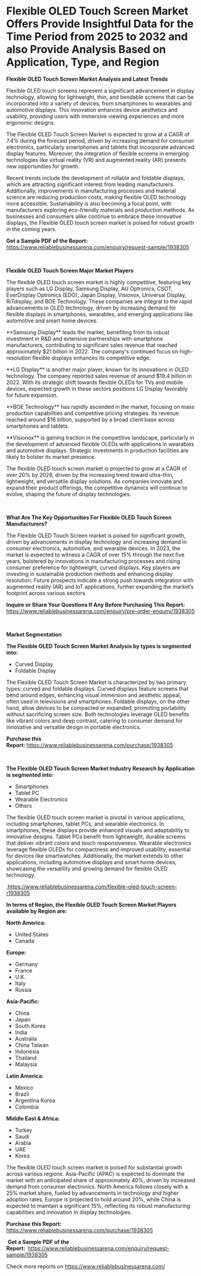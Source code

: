 <p><h1>Flexible OLED Touch Screen Market Offers Provide Insightful Data for the Time Period from 2025 to 2032 and also Provide Analysis Based on Application, Type, and Region</h1></p><p><strong>Flexible OLED Touch Screen Market Analysis and Latest Trends</strong></p>
<p><p>Flexible OLED touch screens represent a significant advancement in display technology, allowing for lightweight, thin, and bendable screens that can be incorporated into a variety of devices, from smartphones to wearables and automotive displays. This innovation enhances device aesthetics and usability, providing users with immersive viewing experiences and more ergonomic designs.</p><p>The Flexible OLED Touch Screen Market is expected to grow at a CAGR of 7.4% during the forecast period, driven by increasing demand for consumer electronics, particularly smartphones and tablets that incorporate advanced display features. Moreover, the integration of flexible screens in emerging technologies like virtual reality (VR) and augmented reality (AR) presents new opportunities for growth. </p><p>Recent trends include the development of rollable and foldable displays, which are attracting significant interest from leading manufacturers. Additionally, improvements in manufacturing processes and material science are reducing production costs, making flexible OLED technology more accessible. Sustainability is also becoming a focal point, with manufacturers exploring eco-friendly materials and production methods. As businesses and consumers alike continue to embrace these innovative displays, the Flexible OLED touch screen market is poised for robust growth in the coming years.</p></p>
<p><strong>Get a Sample PDF of the Report:&nbsp;</strong> <a href="https://www.reliablebusinessarena.com/enquiry/request-sample/1938305?utm_campaign=3121&utm_medium=2&utm_source=Github&utm_content=ia&utm_term=06042025&utm_id=flexible-oled-touch-screen">https://www.reliablebusinessarena.com/enquiry/request-sample/1938305</a></p>
<p>&nbsp;</p>
<p><strong>Flexible OLED Touch Screen Major Market Players</strong></p>
<p><p>The flexible OLED touch screen market is highly competitive, featuring key players such as LG Display, Samsung Display, AU Optronics, CSOT, EverDisplay Optronics (EDO), Japan Display, Visionox, Universal Display, RiTdisplay, and BOE Technology. These companies are integral to the rapid advancements in OLED technology, driven by increasing demand for flexible displays in smartphones, wearables, and emerging applications like automotive and smart home devices.</p><p>**Samsung Display** leads the market, benefiting from its robust investment in R&D and extensive partnerships with smartphone manufacturers, contributing to significant sales revenue that reached approximately $21 billion in 2022. The company's continued focus on high-resolution flexible displays enhances its competitive edge.</p><p>**LG Display** is another major player, known for its innovations in OLED technology. The company reported sales revenue of around $19.4 billion in 2022. With its strategic shift towards flexible OLEDs for TVs and mobile devices, expected growth in these sectors positions LG Display favorably for future expansion.</p><p>**BOE Technology** has rapidly ascended in the market, focusing on mass production capabilities and competitive pricing strategies. Its revenue reached around $16 billion, supported by a broad client base across smartphones and tablets.</p><p>**Visionox** is gaining traction in the competitive landscape, particularly in the development of advanced flexible OLEDs with applications in wearables and automotive displays. Strategic investments in production facilities are likely to bolster its market presence.</p><p>The flexible OLED touch screen market is projected to grow at a CAGR of over 20% by 2028, driven by the increasing trend toward ultra-thin, lightweight, and versatile display solutions. As companies innovate and expand their product offerings, the competitive dynamics will continue to evolve, shaping the future of display technologies.</p></p>
<p>&nbsp;</p>
<p><strong>What Are The Key Opportunities For Flexible OLED Touch Screen Manufacturers?</strong></p>
<p><p>The Flexible OLED Touch Screen market is poised for significant growth, driven by advancements in display technology and increasing demand in consumer electronics, automotive, and wearable devices. In 2023, the market is expected to witness a CAGR of over 15% through the next five years, bolstered by innovations in manufacturing processes and rising consumer preference for lightweight, curved displays. Key players are investing in sustainable production methods and enhancing display resolution. Future prospects indicate a strong push towards integration with augmented reality (AR) and IoT applications, further expanding the market’s footprint across various sectors.</p></p>
<p><strong>Inquire or Share Your Questions If Any Before Purchasing This Report:</strong> <a href="https://www.reliablebusinessarena.com/enquiry/pre-order-enquiry/1938305?utm_campaign=3121&utm_medium=2&utm_source=Github&utm_content=ia&utm_term=06042025&utm_id=flexible-oled-touch-screen">https://www.reliablebusinessarena.com/enquiry/pre-order-enquiry/1938305</a></p>
<p>&nbsp;</p>
<p><strong>Market Segmentation</strong></p>
<p><strong>The Flexible OLED Touch Screen Market Analysis by types is segmented into:</strong></p>
<p><ul><li>Curved Display</li><li>Foldable Display</li></ul></p>
<p><p>The Flexible OLED Touch Screen Market is characterized by two primary types: curved and foldable displays. Curved displays feature screens that bend around edges, enhancing visual immersion and aesthetic appeal, often used in televisions and smartphones. Foldable displays, on the other hand, allow devices to be compacted or expanded, promoting portability without sacrificing screen size. Both technologies leverage OLED benefits like vibrant colors and deep contrast, catering to consumer demand for innovative and versatile design in portable electronics.</p></p>
<p><strong>Purchase this Report:&nbsp;</strong><a href="https://www.reliablebusinessarena.com/purchase/1938305?utm_campaign=3121&utm_medium=2&utm_source=Github&utm_content=ia&utm_term=06042025&utm_id=flexible-oled-touch-screen">https://www.reliablebusinessarena.com/purchase/1938305</a></p>
<p>&nbsp;</p>
<p><strong>The Flexible OLED Touch Screen Market Industry Research by Application is segmented into:</strong></p>
<p><ul><li>Smartphones</li><li>Tablet PC</li><li>Wearable Electronics</li><li>Others</li></ul></p>
<p><p>The flexible OLED touch screen market is pivotal in various applications, including smartphones, tablet PCs, and wearable electronics. In smartphones, these displays provide enhanced visuals and adaptability to innovative designs. Tablet PCs benefit from lightweight, durable screens that deliver vibrant colors and touch responsiveness. Wearable electronics leverage flexible OLEDs for compactness and improved usability, essential for devices like smartwatches. Additionally, the market extends to other applications, including automotive displays and smart home devices, showcasing the versatility and growing demand for flexible OLED technology.</p></p>
<p><a href="https://www.reliablebusinessarena.com/flexible-oled-touch-screen-r1938305?utm_campaign=3121&utm_medium=2&utm_source=Github&utm_content=ia&utm_term=06042025&utm_id=flexible-oled-touch-screen">&nbsp;https://www.reliablebusinessarena.com/flexible-oled-touch-screen-r1938305</a></p>
<p><strong>In terms of Region, the Flexible OLED Touch Screen Market Players available by Region are:</strong></p>
<p>
    <p> <strong> North America: </strong>
        <ul>
            <li>United States</li>
            <li>Canada</li>
        </ul>
        </p> 
    <p> <strong> Europe: </strong>
        <ul>
            <li>Germany</li>
            <li>France</li>
            <li>U.K.</li>
            <li>Italy</li>
            <li>Russia</li>
        </ul>
        </p> 
    <p> <strong> Asia-Pacific: </strong>
        <ul>
            <li>China</li>
            <li>Japan</li>
            <li>South Korea</li>
            <li>India</li>
            <li>Australia</li>
            <li>China Taiwan</li>
            <li>Indonesia</li>
            <li>Thailand</li>
            <li>Malaysia</li>
        </ul>
        </p> 
    <p> <strong> Latin America: </strong>
        <ul>
            <li>Mexico</li>
            <li>Brazil</li>
            <li>Argentina Korea</li>
            <li>Colombia</li>
        </ul>
        </p> 
    <p> <strong> Middle East & Africa: </strong>
        <ul>
            <li>Turkey</li>
            <li>Saudi</li>
            <li>Arabia</li>
            <li>UAE</li>
            <li>Korea</li>
        </ul>
    </p>
    </p>
<p><p>The flexible OLED touch screen market is poised for substantial growth across various regions. Asia-Pacific (APAC) is expected to dominate the market with an anticipated share of approximately 40%, driven by increased demand from consumer electronics. North America follows closely with a 25% market share, fueled by advancements in technology and higher adoption rates. Europe is projected to hold around 20%, while China is expected to maintain a significant 15%, reflecting its robust manufacturing capabilities and innovation in display technologies.</p></p>
<p><strong>Purchase this Report: </strong><a href="https://www.reliablebusinessarena.com/purchase/1938305?utm_campaign=3121&utm_medium=2&utm_source=Github&utm_content=ia&utm_term=06042025&utm_id=flexible-oled-touch-screen">https://www.reliablebusinessarena.com/purchase/1938305</a></p>
<p>&nbsp;<strong>Get a Sample PDF of the Report:&nbsp;&nbsp;</strong><a href="https://www.reliablebusinessarena.com/enquiry/request-sample/1938305?utm_campaign=3121&utm_medium=2&utm_source=Github&utm_content=ia&utm_term=06042025&utm_id=flexible-oled-touch-screen">https://www.reliablebusinessarena.com/enquiry/request-sample/1938305</a></p>
<p><strong></strong></p>
<p>Check more reports on <a href="https://www.reliablebusinessarena.com/?utm_campaign=3121&utm_medium=2&utm_source=Github&utm_content=ia&utm_term=06042025&utm_id=flexible-oled-touch-screen">https://www.reliablebusinessarena.com/</a></p>